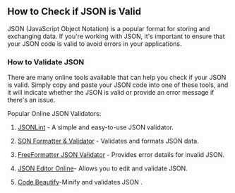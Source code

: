 ## How to Check if JSON is Valid

JSON (JavaScript Object Notation) is a popular format for storing and exchanging data. If you're working with JSON, it's important to ensure that your JSON code is valid to avoid errors in your applications.

### How to Validate JSON

There are many online tools available that can help you check if your JSON is valid. Simply copy and paste your JSON code into one of these tools, and it will indicate whether the JSON is valid or provide an error message if there's an issue.

Popular Online JSON Validators:

1. [JSONLint](https://jsonlint.com/) - A simple and easy-to-use JSON validator.

2. [SON Formatter & Validator](https://jsonformatter.curiousconcept.com/) - Validates and formats JSON data.

3. [FreeFormatter JSON Validator](https://www.freeformatter.com/json-validator.html) - Provides error details for invalid JSON.

4. [JSON Editor Online](https://jsoneditoronline.org/)- Allows you to edit and validate JSON.<br>
5. [Code Beautify](https://codebeautify.org/jsonviewer)-Minify and validates JSON .
   
